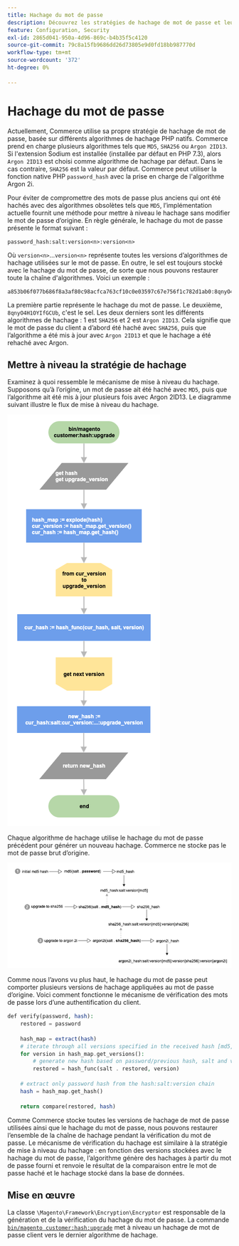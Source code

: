 ```yaml
---
title: Hachage du mot de passe
description: Découvrez les stratégies de hachage de mot de passe et leur implémentation.
feature: Configuration, Security
exl-id: 2865d041-950a-4d96-869c-b4b35f5c4120
source-git-commit: 79c8a15fb9686dd26d73805e9d0fd18bb987770d
workflow-type: tm+mt
source-wordcount: '372'
ht-degree: 0%

---
```


# Hachage du mot de passe

Actuellement, Commerce utilise sa propre stratégie de hachage de mot de passe, basée sur différents algorithmes de hachage PHP natifs. Commerce prend en charge plusieurs algorithmes tels que `MD5`, `SHA256` ou `Argon 2ID13`. Si l&#39;extension Sodium est installée (installée par défaut en PHP 7.3), alors `Argon 2ID13` est choisi comme algorithme de hachage par défaut. Dans le cas contraire, `SHA256` est la valeur par défaut. Commerce peut utiliser la fonction native PHP `password_hash` avec la prise en charge de l&#39;algorithme Argon 2i.

Pour éviter de compromettre des mots de passe plus anciens qui ont été hachés avec des algorithmes obsolètes tels que `MD5`, l’implémentation actuelle fournit une méthode pour mettre à niveau le hachage sans modifier le mot de passe d’origine. En règle générale, le hachage du mot de passe présente le format suivant :

```text
password_hash:salt:version<n>:version<n>
```

Où `version<n>`...`version<n>` représente toutes les versions d’algorithmes de hachage utilisées sur le mot de passe. En outre, le sel est toujours stocké avec le hachage du mot de passe, de sorte que nous pouvons restaurer toute la chaîne d&#39;algorithmes. Voici un exemple :

```text
a853b06f077b686f8a3af80c98acfca763cf10c0e03597c67e756f1c782d1ab0:8qnyO4H1OYIfGCUb:1:2
```

La première partie représente le hachage du mot de passe. Le deuxième, `8qnyO4H1OYIfGCUb`, c&#39;est le sel. Les deux derniers sont les différents algorithmes de hachage : 1 est `SHA256` et 2 est `Argon 2ID13`. Cela signifie que le mot de passe du client a d’abord été haché avec `SHA256`, puis que l’algorithme a été mis à jour avec `Argon 2ID13` et que le hachage a été rehaché avec Argon.

## Mettre à niveau la stratégie de hachage

Examinez à quoi ressemble le mécanisme de mise à niveau du hachage. Supposons qu’à l’origine, un mot de passe ait été haché avec `MD5`, puis que l’algorithme ait été mis à jour plusieurs fois avec Argon 2ID13. Le diagramme suivant illustre le flux de mise à niveau du hachage.

![Workflow de mise à niveau du hachage](../../assets/configuration/hash-upgrade-algorithm.png)

Chaque algorithme de hachage utilise le hachage du mot de passe précédent pour générer un nouveau hachage. Commerce ne stocke pas le mot de passe brut d’origine.

![Stratégie de mise à niveau de hachage](../../assets/configuration/hash-upgrade-strategy.png)

Comme nous l’avons vu plus haut, le hachage du mot de passe peut comporter plusieurs versions de hachage appliquées au mot de passe d’origine.
Voici comment fonctionne le mécanisme de vérification des mots de passe lors d’une authentification du client.

```php
def verify(password, hash):
    restored = password

    hash_map = extract(hash)
    # iterate through all versions specified in the received hash [md5, sha256, argon2id13]
    for version in hash_map.get_versions():
        # generate new hash based on password/previous hash, salt and version
        restored = hash_func(salt . restored, version)

    # extract only password hash from the hash:salt:version chain
    hash = hash_map.get_hash()

    return compare(restored, hash)
```

Comme Commerce stocke toutes les versions de hachage de mot de passe utilisées ainsi que le hachage du mot de passe, nous pouvons restaurer l’ensemble de la chaîne de hachage pendant la vérification du mot de passe. Le mécanisme de vérification du hachage est similaire à la stratégie de mise à niveau du hachage : en fonction des versions stockées avec le hachage du mot de passe, l’algorithme génère des hachages à partir du mot de passe fourni et renvoie le résultat de la comparaison entre le mot de passe haché et le hachage stocké dans la base de données.

## Mise en œuvre

La classe `\Magento\Framework\Encryption\Encryptor` est responsable de la génération et de la vérification du hachage du mot de passe. La commande [`bin/magento customer:hash:upgrade`](https://experienceleague.adobe.com/en/docs/commerce-operations/tools/cli-reference/commerce-on-premises#customerhashupgrade) met à niveau un hachage de mot de passe client vers le dernier algorithme de hachage.
